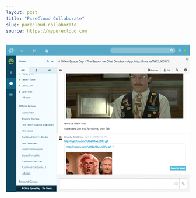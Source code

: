 ```yaml
---
layout: post
title: "PureCloud Collaborate"
slug: purecloud-collaborate
source: https://mypurecloud.com
---
```


<img src="/screenshots/purecloud-collaborate.png">
